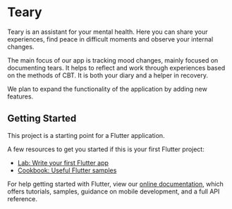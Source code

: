 # Teary

Teary is an assistant for your mental health. Here you can share your experiences, find peace in difficult moments and observe your internal changes.

The main focus of our app is tracking mood changes, mainly focused on documenting tears. It helps to reflect and work through experiences based on the methods of CBT. It is both your diary and a helper in recovery.

We plan to expand the functionality of the application by adding new features.

## Getting Started

This project is a starting point for a Flutter application.

A few resources to get you started if this is your first Flutter project:

- [Lab: Write your first Flutter app](https://flutter.dev/docs/get-started/codelab)
- [Cookbook: Useful Flutter samples](https://flutter.dev/docs/cookbook)

For help getting started with Flutter, view our
[online documentation](https://flutter.dev/docs), which offers tutorials,
samples, guidance on mobile development, and a full API reference.
